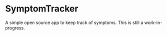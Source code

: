 # SymptomTracker

A simple open source app to keep track of symptoms.  This is still a work-in-progress.
